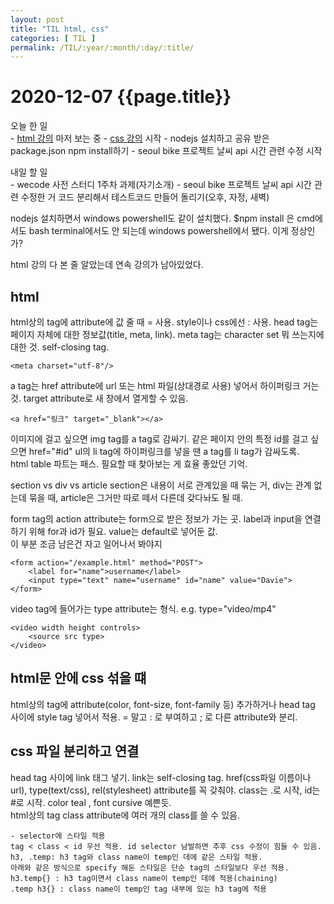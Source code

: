 ```yaml
---
layout: post
title: "TIL html, css"
categories: [ TIL ]
permalink: /TIL/:year/:month/:day/:title/
---
```


# 2020-12-07 {{page.title}}

오늘 한 일  
    - [html 강의](https://www.codecademy.com/learn/learn-html) 마저 보는 중
    - [css 강의](https://www.codecademy.com/learn/learn-css) 시작
    - nodejs 설치하고 공유 받은 package.json npm install하기
    - seoul bike 프로젝트 날씨 api 시간 관련 수정 시작  

내일 할 일  
    - wecode 사전 스터디 1주차 과제(자기소개)
    - seoul bike 프로젝트 날씨 api 시간 관련 수정한 거 코드 분리해서 테스트코드 만들어 돌리기(오후, 자정, 새벽)  

nodejs 설치하면서 windows powershell도 같이 설치했다. $npm install 은 cmd에서도 bash terminal에서도 안 되는데 windows powershell에서 됐다. 이게 정상인가?

html 강의 다 본 줄 알았는데 연속 강의가 남아있었다.
## html
html상의 tag에 attribute에 값 줄 때 = 사용. style이나 css에선 : 사용.
head tag는 페이지 자체에 대한 정보값(title, meta, link).
meta tag는 character set 뭐 쓰는지에 대한 것. self-closing tag.
```
<meta charset="utf-8"/>
```  
a tag는 href attribute에 url 또는 html 파일(상대경로 사용) 넣어서 하이퍼링크 거는 것. target attribute로 새 창에서 열게할 수 있음.
```
<a href="링크" target="_blank"></a>
```
이미지에 걸고 싶으면 img tag를 a tag로 감싸기. 같은 페이지 안의 특정 id를 걸고 싶으면 href="#id" ul의 li tag에 하이퍼링크를 넣을 땐 a tag를 li tag가 감싸도록.  
html table 파트는 패스. 필요할 때 찾아보는 게 효율 좋았던 기억.  

section vs div vs article
section은 내용이 서로 관계있을 때 묶는 거, div는 관계 없는데 묶을 때, article은 그거만 따로 떼서 다른데 갖다놔도 될 때.  

form tag의 action attribute는 form으로 받은 정보가 가는 곳. label과 input을 연결하기 위해 for과 id가 필요. value는 default로 넣어둔 값.  
이 부분 조금 남은건 자고 일어나서 봐야지  
```
<form action="/example.html" method="POST">
    <label for="name">username</label>
    <input type="text" name="username" id="name" value="Davie">
</form>
```
video tag에 들어가는 type attribute는 형식. e.g. type="video/mp4"
```
<video width height controls>
    <source src type>
</video>
```


## html문 안에 css 섞을 떄
html상의 tag에 attribute(color, font-size, font-family 등) 추가하거나 head tag 사이에 style tag 넣어서 적용. = 말고 : 로 부여하고 ; 로 다른 attribute와 분리.

## css 파일 분리하고 연결
head tag 사이에 link 태그 넣기. link는 self-closing tag. href(css파일 이름이나 url), type(text/css), rel(stylesheet) attribute를 꼭 갖춰야. class는 .로 시작, id는 #로 시작. color teal , font cursive 예쁜듯.  
html상의 tag class attribute에 여러 개의 class를 쓸 수 있음.  

    - selector에 스타일 적용
    tag < class < id 우선 적용. id selector 남발하면 추후 css 수정이 힘들 수 있음.  
    h3, .temp: h3 tag와 class name이 temp인 데에 같은 스타일 적용.  
    아래와 같은 방식으로 specify 해둔 스타일은 단순 tag의 스타일보다 우선 적용.  
    h3.temp{} : h3 tag이면서 class name이 temp인 데에 적용(chaining)  
    .temp h3{} : class name이 temp인 tag 내부에 있는 h3 tag에 적용  

